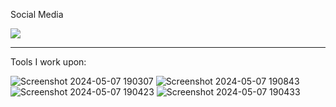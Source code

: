 Social Media


<a href="https://www.facebook.com/josiahhhh8/" rel="nofollow"><img src="![Untitled design](https://github.com/josiahgallenero/README/assets/137091516/8b3503f8-b4df-4d34-8310-b673197f6084)
" data-canonical-src="https://img.shields.io/badge/carlcastanas-1877F2?style=for-the-badge&amp;logo=facebook&amp;logoColor=white" style="max-width: 100%;"></a>



---------------------------------------------------------------------------------------------------------------------------------------------------------------------------------------------


Tools I work upon:


![Screenshot 2024-05-07 190307](https://github.com/josiahgallenero/README/assets/137091516/12501481-0ab0-4e52-9660-bb47ae5784cb)
![Screenshot 2024-05-07 190843](https://github.com/josiahgallenero/README/assets/137091516/27078418-6d7a-4416-96e5-0b09c0273c1e)
![Screenshot 2024-05-07 190423](https://github.com/josiahgallenero/README/assets/137091516/3a698223-731a-413e-b60c-84f3c04cddc5)
![Screenshot 2024-05-07 190433](https://github.com/josiahgallenero/README/assets/137091516/fa129894-11dd-4a7f-9df5-ae36aed9b0cf)
